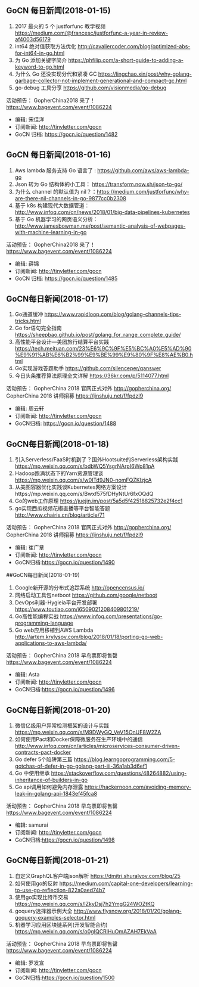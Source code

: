## GoCN 每日新闻(2018-01-15)

1. 2017 最火的 5 个 justforfunc 教学视频 https://medium.com/@francesc/justforfunc-a-year-in-review-af4003d56179
2. int64 绝对值获取方法优化 http://cavaliercoder.com/blog/optimized-abs-for-int64-in-go.html
3. 为 Go 添加关键字简介 https://phfilip.com/a-short-guide-to-adding-a-keyword-to-go.html
4. 为什么 Go 还没实现分代和紧凑 GC https://lingchao.xin/post/why-golang-garbage-collector-not-implement-generational-and-compact-gc.html
5. go-debug 工具分享 https://github.com/visionmedia/go-debug

活动预告：
GopherChina2018 来了！ https://www.bagevent.com/event/1086224

* 编辑: 宋佳洋
* 订阅新闻: http://tinyletter.com/gocn
* GoCN 归档: https://gocn.io/question/1482

## GoCN 每日新闻(2018-01-16)

1. Aws lambda 服务支持 Go 语言了 : https://github.com/aws/aws-lambda-go
2. Json 转为 Go 结构体的小工具： https://transform.now.sh/json-to-go/
3. 为什么 channel 的默认值为 nil？：https://medium.com/justforfunc/why-are-there-nil-channels-in-go-9877cc0b2308
4. 基于 k8s 构建现代大数据管道： http://www.infoq.com/cn/news/2018/01/big-data-pipelines-kubernetes
5. 基于 Go 机器学习的网页语义分析：http://www.jamesbowman.me/post/semantic-analysis-of-webpages-with-machine-learning-in-go

活动预告：
GopherChina2018 来了！ https://www.bagevent.com/event/1086224

* 编辑: 薛锦
* 订阅新闻: http://tinyletter.com/gocn
* GoCN 归档: https://gocn.io/question/1485

## GoCN每日新闻(2018-01-17)

1. Go通道缓冲 https://www.rapidloop.com/blog/golang-channels-tips-tricks.html
2. Go for语句完全指南 https://sheepbao.github.io/post/golang_for_range_complete_guide/
3. 高性能平台设计—美团旅行结算平台实践 https://tech.meituan.com/23%E6%9C%9F%E5%BC%A0%E5%AD%90%E9%91%AB%E6%B2%99%E9%BE%99%E9%80%9F%E8%AE%B0.html
4. Go实现游戏答题助手 https://github.com/silenceper/qanswer
5. 今日头条推荐算法原理全文详解 https://36kr.com/p/5114077.html

活动预告：
GopherChina 2018 官网正式对外 http://gopherchina.org/
GopherChina 2018 讲师招募 https://jinshuju.net/f/fpdzI9

* 编辑: 周云轩
* 订阅新闻: http://tinyletter.com/gocn
* GoCN归档: https://gocn.io/question/1488

## GoCN每日新闻(2018-01-18)

1. 引入Serverless/FaaS时机到了？国外Hootsuite的Serverless架构实践 https://mp.weixin.qq.com/s/bdbWQ5YsgrNArpI6Wp81pA
2. Hadoop跑满状态下的Yarn资源管理谈 https://mp.weixin.qq.com/s/w0ITd9JN0-nomFQZKlzjcA
3. 从美图容器优化实践谈Kubernetes网络方案设计https://mp.weixin.qq.com/s/Bwxf575fDHyNtUr6fxOQdQ
4. Go的web工作原理 https://juejin.im/post/5a5d5f42518825732e2f4cc1
5. go实现西瓜视频花椒直播等平台智能答题 http://www.chairis.cn/blog/article/71

活动预告：
GopherChina 2018 官网正式对外 http://gopherchina.org/
GopherChina 2018 讲师招募 https://jinshuju.net/f/fpdzI9

* 编辑: 崔广章
* 订阅新闻: http://tinyletter.com/gocn
* GoCN归档:https://gocn.io/question/1490

##GoCN每日新闻(2018-01-19)

1. Google新开源的分布式追踪系统 http://opencensus.io/
2. 网络启动工具包netboot https://github.com/google/netboot
3. DevOps利器-Hygieia平台开发部署 https://www.toutiao.com/i6509021208409801219/
4. Go高性能编程实战 https://www.infoq.com/presentations/go-programming-language
5. Go web应用移植到AWS Lambda http://artem.krylysov.com/blog/2018/01/18/porting-go-web-applications-to-aws-lambda/

活动预告：
GopherChina 2018 早鸟票即将售罄 https://www.bagevent.com/event/1086224

* 编辑: Asta
* 订阅新闻: http://tinyletter.com/gocn
* GoCN归档:https://gocn.io/question/1496

## GoCN每日新闻(2018-01-20)

1. 微信亿级用户异常检测框架的设计与实践 https://mp.weixin.qq.com/s/M9DWyGQ_VeV15OnUF8W2ZA
2. 如何使用Pact和Docker保障微服务在生产环境中的通信 http://www.infoq.com/cn/articles/microservices-consumer-driven-contracts-pact-docker
3. Go defer 5个陷阱第三篇 https://blog.learngoprogramming.com/5-gotchas-of-defer-in-go-golang-part-iii-36a1ab3d6ef1
4. Go 中使用继承 https://stackoverflow.com/questions/48264882/using-inheritance-of-builders-in-go
5. Go api调用如何避免内存泄露 https://hackernoon.com/avoiding-memory-leak-in-golang-api-1843ef45fca8

活动预告：
GopherChina 2018 早鸟票即将售罄 https://www.bagevent.com/event/1086224

* 编辑: samurai
* 订阅新闻: http://tinyletter.com/gocn
* GoCN归档:https://gocn.io/question/1498

## GoCN每日新闻(2018-01-21)

1. 自定义GraphQL客户端json解析 https://dmitri.shuralyov.com/blog/25
2. 如何使用go的反射 https://medium.com/capital-one-developers/learning-to-use-go-reflection-822a0aed74b7
3. 使用go实现比特币交易 https://mp.weixin.qq.com/s/lZkyDsj7h2YmgG24WOZtKQ
4. goquery选择器示例大全 http://www.flysnow.org/2018/01/20/golang-goquery-examples-selector.html
5. 机器学习应用区块链系列(开发智能合约) https://mp.weixin.qq.com/s/o0gIQCRIHuOmAZAH7EkVaA

活动预告：
GopherChina 2018 早鸟票即将售罄 https://www.bagevent.com/event/1086224

* 编辑: 罗发宣
* 订阅新闻: http://tinyletter.com/gocn
* GoCN归档:https://gocn.io/question/1500
